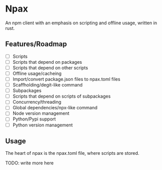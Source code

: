 # Npax
An npm client with an emphasis on scripting and offline usage, written in rust.

## Features/Roadmap
- [ ] Scripts
- [ ] Scripts that depend on packages
- [ ] Scripts that depend on other scripts
- [ ] Offline usage/cacheing
- [ ] Import/convert package.json files to npax.toml files
- [ ] Scaffholding/degit-like command
- [ ] Subpackages
- [ ] Scripts that depend on scripts of subpackages
- [ ] Concurrency/threading
- [ ] Global dependencies/npx-like command
- [ ] Node version management
- [ ] Python/Pypi support
- [ ] Python version management

## Usage
The heart of npax is the npax.toml file, where scripts are stored.

TODO: write more here
